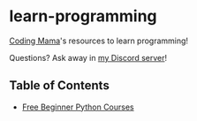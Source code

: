 # learn-programming

[Coding Mama](https://twitch.tv/coding_mama)'s resources to learn programming!

Questions? Ask away in [my Discord server](https://discord.gg/ka6buVd)!

## Table of Contents

- [Free Beginner Python Courses](python/beginner.md)